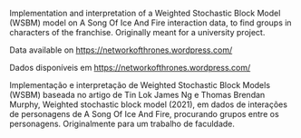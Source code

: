 Implementation and interpretation of a Weighted Stochastic Block Model (WSBM) model on A Song Of Ice And Fire interaction data, to find groups in characters of the franchise. Originally meant for a university project.

Data available on https://networkofthrones.wordpress.com/

Dados disponíveis em https://networkofthrones.wordpress.com/

Implementação e interpretação de Weighted Stochastic Block Models (WSBM) baseada no artigo de Tin Lok James Ng e Thomas Brendan Murphy, Weighted stochastic block model (2021), em dados de interações de personagens de A Song Of Ice And Fire, procurando grupos entre os personagens. Originalmente para um trabalho de faculdade.
